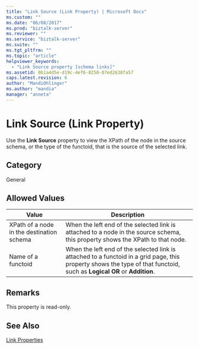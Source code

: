 ```yaml
---
title: "Link Source (Link Property) | Microsoft Docs"
ms.custom: ""
ms.date: "06/08/2017"
ms.prod: "biztalk-server"
ms.reviewer: ""
ms.service: "biztalk-server"
ms.suite: ""
ms.tgt_pltfrm: ""
ms.topic: "article"
helpviewer_keywords: 
  - "Link Source property [schema links]"
ms.assetid: 0b1a4d5e-d19c-4ef6-8250-07ed2638fa57
caps.latest.revision: 6
author: "MandiOhlinger"
ms.author: "mandia"
manager: "anneta"
---
```

# Link Source (Link Property)
Use the **Link Source** property to view the XPath of the node in the source schema, or the type of the functoid, that is the source of the selected link.  
  
## Category  
 General  
  
## Allowed Values  
  
|Value|Description|  
|-----------|-----------------|  
|XPath of a node in the destination schema|When the left end of the selected link is attached to a node in the source schema, this property shows the XPath to that node.|  
|Name of a functoid|When the left end of the selected link is attached to a functoid in a grid page, this property shows the type of that functoid, such as **Logical OR** or **Addition**.|  
  
## Remarks  
 This property is read-only.  
  
## See Also  
 [Link Properties](../core/link-properties.md)